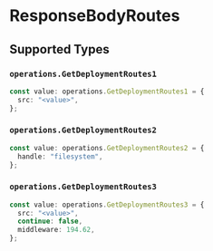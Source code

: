 # ResponseBodyRoutes


## Supported Types

### `operations.GetDeploymentRoutes1`

```typescript
const value: operations.GetDeploymentRoutes1 = {
  src: "<value>",
};
```

### `operations.GetDeploymentRoutes2`

```typescript
const value: operations.GetDeploymentRoutes2 = {
  handle: "filesystem",
};
```

### `operations.GetDeploymentRoutes3`

```typescript
const value: operations.GetDeploymentRoutes3 = {
  src: "<value>",
  continue: false,
  middleware: 194.62,
};
```

